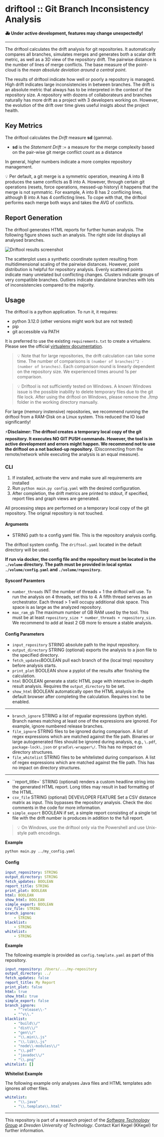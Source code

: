 # driftool :: Git Branch Inconsistency Analysis

**🚑 Under active development, features may change unexpectedly!**

---

The driftool calculates the drift analysis for git repositories. 
It automatically compares all branches, simulates merges and generates both a scalar drift metric, as well as a 3D view of the repository drift.
The pairwise distance is the number of lines of merge conflicts.
The base measure of the point-cloud is the *mean absolute deviation around a central point*.

The results of driftool indicate how well or poorly a repository is managed. 
High drift indicates large inconsistencies in between branches. 
The drift is an absolute metric that always has to be interpreted in the context of the repository size. 
A repository with dozens of collaborateurs and branches naturally has more drift as a project with 3 developers working on. 
However, the evolution of the drift over time gives useful insigts about the project health.

## Key Metrics

The driftool calculates the *Drift* measure **sd** (gamma).

* **sd** is the *Statement Drift* := a measure for the merge complexity based on the pair-wise git merge conflict count as a distance

In general, higher numbers indicate a more complex repository management.

:bulb: Per default, a git merge is a symmetric operation, meaning A into B produces the same conflicts as B into A. However, through certain git operations (resets, force operations, messed-up history) it happens that the merge is not symmatric. For example, A into B has 2 conflicing lines, although B into A has 4 conflicting lines. To cope with that, the driftool performs each merge both ways and takes the AVG of conflicts.

## Report Generation

The driftool generates HTML reports for further human analysis. 
The following figure shows such an analysis. 
The right side list displays all analysed branches. 

![Driftool results screenshot](./doc/screenshot_results_example.png)

The scatterplot uses a synthetic coordinate system resulting from multidimensional scaling of the pairwise distances. 
However, point distribution is helpful for repository analysis. 
Evenly scattered points indicate many unrelated but conflicting changes. 
Clusters indicate groups of very compatible branches. 
Outliers indicate standalone branches with lots of inconsistencies compared to the majority.

## Usage

The driftool is a python application. To run it, it requires:
- python 3.12.0 (other versions might work but are not tested)
- pip
- git accessible via PATH

It is preferred to use the existing ``requirements.txt`` to create a virtualenv.
Please see the official [virtualenv documentation](https://packaging.python.org/en/latest/guides/installing-using-pip-and-virtual-environments/#install-packages-in-a-virtual-environment-using-pip-and-venv).

> :bulb: Note that for large repositories, the drift calculation can take some time. 
> The number of comparisons is ``(number of branches)^2 - (number of branches)``. Each comparison round is linearly dependent on the repository size. We experienced times around 1s per comparison.

> :bulb: Driftool is not sufficiently tested on Windows. A known Windows issue is the possible inability to delete temporary files due to the git file lock. After using the driftool on Windows, please remove the ./tmp folder in the working directory manually.

For large (memory instensive) repositories, we recommend running the driftool from a RAM-Disk on a Linux system. This reduced the IO load significantly!

⚡**Disclaimer: The driftool creates a temporary local copy of the git repository. It executes NO GIT PUSH commands. However, the tool is in active development and errors might happen. We recommend not to use the driftool on a not backed-up repository.** (Disconnecting from the remote/network while executing the analysis is an equal measure).

### CLI

1. If installed, activate the venv and make sure all requirements are installed
2. Run ```python main.py config.yaml``` with the desired configuration.
3. After completion, the drift metrics are printed to stdout, if specified, report files and graph views are generated.

All processing steps are performed on a temporary local copy of the git repository. The orignal repository is not touched.

#### Arguments

* STRING path to a config yaml file. This is the repository analysis config.

The driftool system config. The ``driftool.yaml`` located in the default directory will be used.


**If run via docker, the config file and the repository must be located in the ``./volume`` directory. The path must be provided in local syntax ``./volume/config.yaml`` and ``./volume/repository``.**


#### Sysconf Paramters

* ``number_threads`` INT the number of threads + 1 the driftool will use. To run the analysis on 4 threads, set this to 4. A fifth thread serves as an orchestrator. Each thread > 1 will occupy additional disk space. This space is as large as the analyzed repository.
* ``max_ram_gb`` The maximum number of GB RAM used by the tool. This must be at least ``repository_size * number_threads + repository_size``. We recommend to add at least 2 GB more to ensure a stable analysis.

#### Config Parameters

* ``input_repository`` STRING absolute path to the input repository.
* ``output_directory`` STRING (optional) exports the analysis to a json file to the specified directory.
* ``fetch_updates``BOOLEAN pull each branch of the (local tmp) repository before analysis starts.
* ``print_plot`` BOOLEAN show a pyplot of the results after finishing the calculation.
* ``html`` BOOLEAN generate a static HTML page with interactive in-depth result analysis. Requires the ``output_directory`` to be set.
* ``show_html`` BOOLEAN automatically open the HTML analysis in the default browser after completing the calculation. Requires ``html`` to be enabled.
---
* ``branch_ignore`` STRING a list of regualar expressions (python style). Branch names matching at least one of the expressions are ignored. For example, ignore numbered release branches.
* ``file_ignore`` STRING files to be ignored during comparison. A list of regex expressions which are matched against the file path. Binaries or large autogenerated files should be ignored during analysis, e.g., ``\.pdf``, ``package-lock\.json`` or ``gradle\-wrapper\/``. This has no impact on directory structures.
* ``file_whitelist`` STRING files to be whitelisted during comparison. A list of regex expressions which are matched against the file path. This has no impact on directory structures.
---
* ``report_title=` STRING (optional) renders a custom headline string into the generated HTML report. Long titles may result in bad formatting of the HTML.
* ``csv_file`` STRING (optional) DEVEVLOPER FEATURE Set a CSV distance matrix as input. This bypasses the repository analysis. Check the doc comments in the code for more information.
* ``simple_export`` BOOLEAN if set, a simple report consisting of a single txt file with the drift number is produces in addition to the full report.

> :bulb: On Windows, use the driftool only via the Powershell and use Unix-style path encodings.

**Example**

```
python main.py ../my_config.yaml
```
#### Config

```YAML
input_repository: STRING
output_directory: STRING
fetch_updates: BOOLEAN
report_title: STRING
print_plot: BOOLEAN
html: BOOLEAN
show_html: BOOLEAN
simple_export: BOOLEAN
csv_file: STRING
branch_ignore:
    - STRING
blacklist: 
    - STRING
whitelist:
    - STRING
```

**Example**

The following example is provided as ``config.template.yaml`` as part of this repository.

```YAML
input_repository: /Users/.../my-repository
output_directory: ../
fetch_updates: false
report_title: My Report
print_plot: false
html: true
show_html: true
simple_export: false
branch_ignore:
    - "^release\\-"
    - "^v\\."
blacklist: 
    - "build\\/"
    - "dist\\/"
    - "gen\\/"
    - "\\.min\\.js"
    - "\\.lib\\.js"
    - "node\\-modules\\/"
    - "\\.pdf"
    - "javadoc\\/"
    - "\\.png"
whitelist: []
```

**Whitelist Example**

The following example only analyses Java files and HTML templates adn ignores all other files.

```YAML
whitelist:
    - "\\.java"
    - "\\.template\\.html"
```

---

This repository is part of a research project of the [*Software Technology Group*](https://tu-dresden.de/ing/informatik/smt/st?set_language=en) at *Dresden University of Technology*.
Contact Karl Kegel (KKegel) for further information. 
